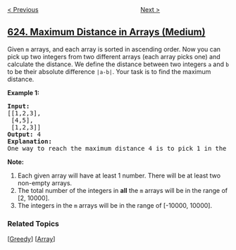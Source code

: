 <!--|This file generated by command(leetcode description); DO NOT EDIT.    |-->
<!--+----------------------------------------------------------------------+-->
<!--|@author    awesee <openset.wang@gmail.com>                           |-->
<!--|@link      https://github.com/awesee                                 |-->
<!--|@home      https://github.com/awesee/leetcode                        |-->
<!--+----------------------------------------------------------------------+-->

[< Previous](../add-one-row-to-tree "Add One Row to Tree")
　　　　　　　　　　　　　　　　
[Next >](../minimum-factorization "Minimum Factorization")

## [624. Maximum Distance in Arrays (Medium)](https://leetcode.com/problems/maximum-distance-in-arrays "数组列表中的最大距离")

<p>
Given <code>m</code> arrays, and each array is sorted in ascending order. Now you can pick up two integers from two different arrays (each array picks one) and calculate the distance. We define the distance between two integers <code>a</code> and <code>b</code> to be their absolute difference <code>|a-b|</code>. Your task is to find the maximum distance.
</p>

<p><b>Example 1:</b><br />
<pre><b>Input:</b> 
[[1,2,3],
 [4,5],
 [1,2,3]]
<b>Output:</b> 4
<b>Explanation:</b> 
One way to reach the maximum distance 4 is to pick 1 in the first or third array and pick 5 in the second array.
</pre>
</p>
	
<p><b>Note:</b><br>
<ol>
<li>Each given array will have at least 1 number. There will be at least two non-empty arrays.</li>
<li>The total number of the integers in <b>all</b> the <code>m</code> arrays will be in the range of [2, 10000].</li>
<li>The integers in the <code>m</code> arrays will be in the range of [-10000, 10000].</li>
</ol>
</p>

### Related Topics
  [[Greedy](../../tag/greedy/README.md)]
  [[Array](../../tag/array/README.md)]
